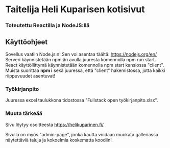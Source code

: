 # Taitelija Heli Kuparisen kotisivut
### Toteutettu Reactilla ja NodeJS:llä

## Käyttöohjeet
Sovellus vaatiin Node.js:n! Sen voi asentaa täältä: https://nodejs.org/en/
Serveri käynnistetään npm:än avulla juuresta komennolla npm run start. React käyttöliittymä käynnistetään komennolla npm start
kansiossa "client". Muista suorittaa **npm i** sekä juuressa, että "client" hakemistossa, jotta kaikki riippuvuudet asentuvat!

### Työkirjanpito
Juuressa excel taulukkona tidostossa "Fullstack open työkirjanpito.xlsx".

### Muuta tärkeää

Sivu löytyy osoitteesta https://helikuparinen.fi/

Sivulla on myös "admin-page", jonka kautta voidaan muokata galleriassa näytettäviä taluja ja kokoelmia koskematta koodiin!
